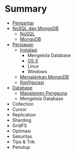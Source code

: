# Summary

* [Pengantar](README.md)
* [NoSQL dan MongoDB](nosql_dan_mongodb.md)
   * [NoSQL](nosql.md)
   * [MongoDB](mongodb.md)
* [Persiapan](persiapan.md)
   * [Instalasi](instalasi.md)
       * Mengelola Database
       * [OS X](instalasi_os_x.md)
       * Linux
       * Windows
   * [Menjalankan MongoDB](menjalankan_mongodb.md)
   * [Konfigurasi](konfigurasi.md)
* [Database](database.md)
   * [Manajemen Pengguna](manajemen_pengguna.md)
   * Mengelola Database
* Collection
* Cursor
* Replication
* Sharding
* GridFS
* Optimasi
* Sekuritas
* Tips & Trik
* Penutup

